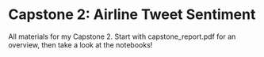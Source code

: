 # Capstone 2: Airline Tweet Sentiment 

All materials for my Capstone 2. Start with capstone_report.pdf for an
overview, 
then take a look at the notebooks! 
